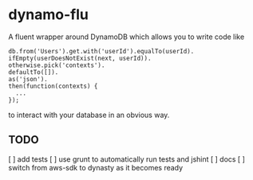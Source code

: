 dynamo-flu
==========

A fluent wrapper around DynamoDB which allows you to write code like 

    db.from('Users').get.with('userId').equalTo(userId).
    ifEmpty(userDoesNotExist(next, userId)).
    otherwise.pick('contexts').
    defaultTo([]).
    as('json').
    then(function(contexts) {
      ...
    });

to interact with your database in an obvious way.

TODO
----

[ ] add tests
[ ] use grunt to automatically run tests and jshint
[ ] docs
[ ] switch from aws-sdk to dynasty as it becomes ready
